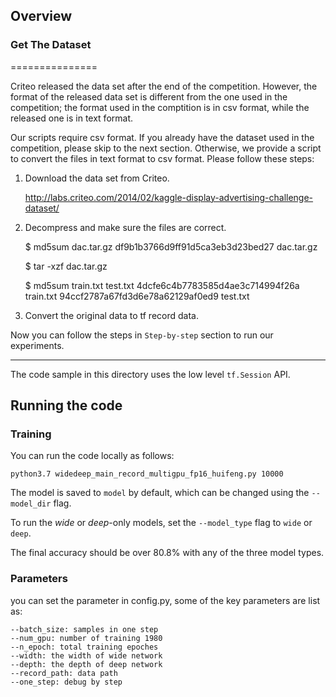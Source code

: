 ## Overview
### Get The Dataset
===============

Criteo released the data set after the end of the competition. However, the
format of the released data set is different from the one used in the
competition; the format used in the comptition is in csv format, while the
released one is in text format.

Our scripts require csv format. If you already have the dataset used in the
competition, please skip to the next section. Otherwise, we provide a script to
convert the files in text format to csv format. Please follow these steps:

1. Download the data set from Criteo.

    http://labs.criteo.com/2014/02/kaggle-display-advertising-challenge-dataset/

2. Decompress and make sure the files are correct.

    $ md5sum dac.tar.gz
    df9b1b3766d9ff91d5ca3eb3d23bed27  dac.tar.gz

    $ tar -xzf dac.tar.gz

    $ md5sum train.txt test.txt
    4dcfe6c4b7783585d4ae3c714994f26a  train.txt
    94ccf2787a67fd3d6e78a62129af0ed9  test.txt


3. Convert the original data to tf record data.

Now you can follow the steps in `Step-by-step` section to run our experiments.

---

The code sample in this directory uses the low level `tf.Session` API.

## Running the code
### Training

You can run the code locally as follows:

```
python3.7 widedeep_main_record_multigpu_fp16_huifeng.py 10000
```

The model is saved to `model` by default, which can be changed using the `--model_dir` flag.

To run the *wide* or *deep*-only models, set the `--model_type` flag to `wide` or `deep`.

The final accuracy should be over 80.8% with any of the three model types.


### Parameters
you can set the parameter in config.py, some of the key parameters are list as:
```
--batch_size: samples in one step
--num_gpu: number of training 1980
--n_epoch: total training epoches
--width: the width of wide network
--depth: the depth of deep network
--record_path: data path
--one_step: debug by step
```